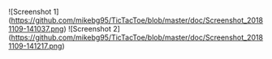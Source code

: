 ![Screenshot 1] (https://github.com/mikebg95/TicTacToe/blob/master/doc/Screenshot_20181109-141037.png)
![Screenshot 2] (https://github.com/mikebg95/TicTacToe/blob/master/doc/Screenshot_20181109-141217.png)
